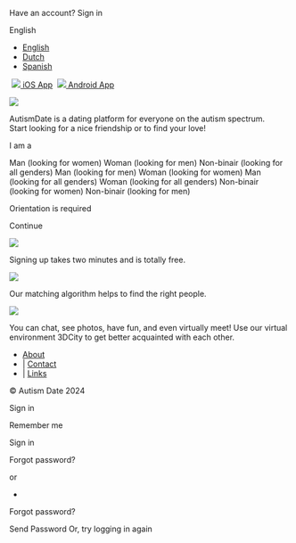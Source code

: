 Have an account? Sign in

English

* [English](#)
* [Dutch](#)
* [Spanish](#)

 [![](./_frameworks/main/impact/images/icon_btn_ios.png) iOS App](https://itunes.apple.com/us/app/autism-date/id1202617288?l=nl&ls=1&mt=8 "iOS App")  [![](./_frameworks/main/impact/images/icon_btn_android.png) Android App](https://play.google.com/store/apps/details?id=com.autismdate.com.app "Android App")

![](./_files/logo/main_impact.png?v=1729365556) 

AutismDate is a dating platform for everyone on the autism spectrum.  
Start looking for a nice friendship or to find your love!

I am a

Man (looking for women) Woman (looking for men) Non-binair (looking for all genders) Man (looking for men) Woman (looking for women) Man (looking for all genders) Woman (looking for all genders) Non-binair (looking for women) Non-binair (looking for men)

Orientation is required

Continue

![](./_frameworks/main/impact/images/pic_clock.png)

Signing up takes two minutes and is totally free.

![](./_frameworks/main/impact/images/pic_heart.png)

Our matching algorithm helps to find the right people.

![](./_frameworks/main/impact/images/pic_chat.png)

You can chat, see photos, have fun, and even virtually meet! Use our virtual environment 3DCity to get better acquainted with each other.

* [About](https://www.autismdate.com/about)
* | [Contact](https://www.autismdate.com/contact)
* | [Links](https://www.autismdate.com/page?id=24)

© Autism Date 2024

Sign in

  

 Remember me

Sign in

Forgot password?

or

*  [](https://www.facebook.com/v2.2/dialog/oauth?client_id=1188063591229567&state=8635a1f6264f99eaa7b4edfd9b4f3cfb&response_type=code&sdk=php-sdk-5.6.2&redirect_uri=https%3A%2F%2Fwww.autismdate.com%2Fjoin_facebook.php%3Fcmd%3Dfb_login&scope=email)

Forgot password?

Send Password Or, try logging in again